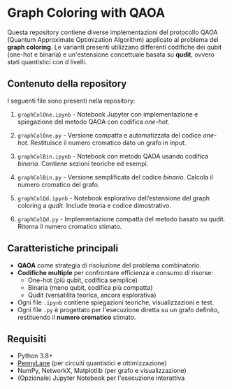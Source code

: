 Graph Coloring with QAOA
=========================

Questa repository contiene diverse implementazioni del protocollo QAOA (Quantum Approximate Optimization Algorithm) applicato al problema del **graph coloring**. Le varianti presenti utilizzano differenti codifiche dei qubit (one-hot e binaria) e un'estensione concettuale basata su **qudit**, ovvero stati quantistici con d livelli.

Contenuto della repository
--------------------------
I seguenti file sono presenti nella repository:

1. `graphColOne.ipynb` - Notebook Jupyter con implementazione e spiegazione del metodo QAOA con codifica *one-hot*.
2. `graphColOne.py`    - Versione compatta e automatizzata del codice *one-hot*. Restituisce il numero cromatico dato un grafo in input.

3. `graphColBin.ipynb` - Notebook con metodo QAOA usando codifica *binaria*. Contiene sezioni teoriche ed esempi.
4. `graphColBin.py`    - Versione semplificata del codice *binario*. Calcola il numero cromatico del grafo.

5. `graphColQd.ipynb`  - Notebook esplorativo dell’estensione del graph coloring a *qudit*. Include teoria e codice dimostrativo.
6. `graphColQd.py`     - Implementazione compatta del metodo basato su qudit. Ritorna il numero cromatico stimato.

Caratteristiche principali
--------------------------
- **QAOA** come strategia di risoluzione del problema combinatorio.
- **Codifiche multiple** per confrontare efficienza e consumo di risorse:
  - One-hot (più qubit, codifica semplice)
  - Binaria (meno qubit, codifica più compatta)
  - Qudit (versatilità teorica, ancora esplorativa)
- Ogni file `.ipynb` contiene spiegazioni teoriche, visualizzazioni e test.
- Ogni file `.py` è progettato per l'esecuzione diretta su un grafo definito, restituendo il **numero cromatico** stimato.

Requisiti
---------
- Python 3.8+
- [PennyLane](https://pennylane.ai/) (per circuiti quantistici e ottimizzazione)
- NumPy, NetworkX, Matplotlib (per grafo e visualizzazione)
- (Opzionale) Jupyter Notebook per l'esecuzione interattiva
